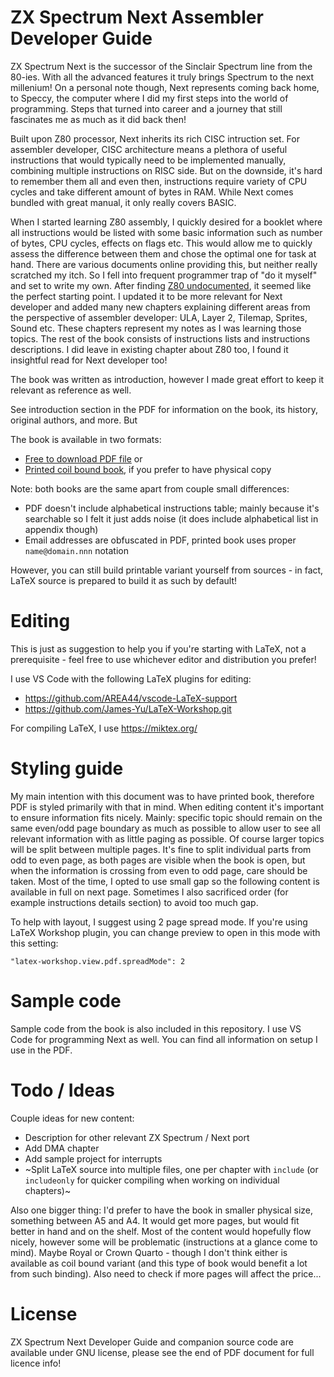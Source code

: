 # ZX Spectrum Next Assembler Developer Guide

ZX Spectrum Next is the successor of the Sinclair Spectrum line from the 80-ies. With all the advanced features it truly brings Spectrum to the next millenium! On a personal note though, Next represents coming back home, to Speccy, the computer where I did my first steps into the world of programming. Steps that turned into career and a journey that still fascinates me as much as it did back then!

Built upon Z80 processor, Next inherits its rich CISC intruction set. For assembler developer, CISC architecture means a plethora of useful instructions that would typically need to be implemented manually, combining multiple instructions on RISC side. But on the downside, it's hard to remember them all and even then, instructions require variety of CPU cycles and take different amount of bytes in RAM. While Next comes bundled with great manual, it only really covers BASIC.

When I started learning Z80 assembly, I quickly desired for a booklet where all instructions would be listed with some basic information such as number of bytes, CPU cycles, effects on flags etc. This would allow me to quickly assess the difference between them and chose the optimal one for task at hand. There are various documents online providing this, but neither really scratched my itch. So I fell into frequent programmer trap of "do it myself" and set to write my own. After finding [Z80 undocumented](http://www.myquest.nl/z80undocumented/), it seemed like the perfect starting point. I updated it to be more relevant for Next developer and added many new chapters explaining different areas from the perspective of assembler developer: ULA, Layer 2, Tilemap, Sprites, Sound etc. These chapters represent my notes as I was learning those topics. The rest of the book consists of instructions lists and instructions descriptions. I did leave in existing chapter about Z80 too, I found it insightful read for Next developer too!

The book was written as introduction, however I made great effort to keep it relevant as reference as well.

See introduction section in the PDF for information on the book, its history, original authors, and more. But 

The book is available in two formats:

- [Free to download PDF file](https://github.com/tomaz/zx-next-dev-guide/tags) or
- [Printed coil bound book](https://bit.ly/zx-next-assembler-dev-guide), if you prefer to have physical copy

Note: both books are the same apart from couple small differences:

- PDF doesn't include alphabetical instructions table; mainly because it's searchable so I felt it just adds noise (it does include alphabetical list in appendix though)
- Email addresses are obfuscated in PDF, printed book uses proper `name@domain.nnn` notation

However, you can still build printable variant yourself from sources - in fact, LaTeX source is prepared to build it as such by default!

# Editing

This is just as suggestion to help you if you're starting with LaTeX, not a prerequisite - feel free to use whichever editor and distribution you prefer!

I use VS Code with the following LaTeX plugins for editing:

- https://github.com/AREA44/vscode-LaTeX-support
- https://github.com/James-Yu/LaTeX-Workshop.git

For compiling LaTeX, I use https://miktex.org/

# Styling guide

My main intention with this document was to have printed book, therefore PDF is styled primarily with that in mind. When editing content it's important to ensure information fits nicely. Mainly: specific topic should remain on the same even/odd page boundary as much as possible to allow user to see all relevant information with as little paging as possible. Of course larger topics will be split between multiple pages. It's fine to split individual parts from odd to even page, as both pages are visible when the book is open, but when the information is crossing from even to odd page, care should be taken. Most of the time, I opted to use small gap so the following content is available in full on next page. Sometimes I also sacrificed order (for example instructions details section) to avoid too much gap.

To help with layout, I suggest using 2 page spread mode. If you're using LaTeX Workshop plugin, you can change preview to open in this mode with this setting:

```
"latex-workshop.view.pdf.spreadMode": 2
```

# Sample code

Sample code from the book is also included in this repository. I use VS Code for programming Next as well. You can find all information on setup I use in the PDF.

# Todo / Ideas

Couple ideas for new content:

- Description for other relevant ZX Spectrum / Next port
- Add DMA chapter
- Add sample project for interrupts
- ~Split LaTeX source into multiple files, one per chapter with `include` (or `includeonly` for quicker compiling when working on individual chapters)~

Also one bigger thing: I'd prefer to have the book in smaller physical size, something between A5 and A4. It would get more pages, but would fit better in hand and on the shelf. Most of the content would hopefully flow nicely, however some will be problematic (instructions at a glance come to mind). Maybe Royal or Crown Quarto - though I don't think either is available as coil bound variant (and this type of book would benefit a lot from such binding). Also need to check if more pages will affect the price...


# License

ZX Spectrum Next Developer Guide and companion source code are available under GNU license, please see the end of PDF document for full licence info!